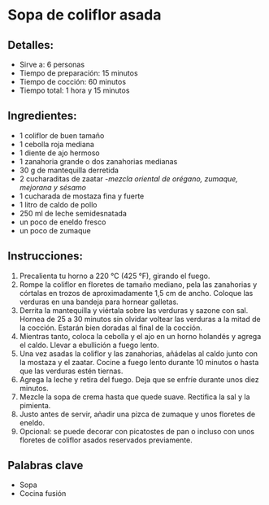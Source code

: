 # Sopa de coliflor asada

## Detalles:
* Sirve a: 6 personas
* Tiempo de preparación: 15 minutos
* Tiempo de cocción: 60 minutos
* Tiempo total: 1 hora y 15 minutos

## Ingredientes:
* 1 coliflor de buen tamaño
* 1 cebolla roja mediana
* 1 diente de ajo hermoso
* 1 zanahoria grande o dos zanahorias medianas
* 30 g de mantequilla derretida
* 2 cucharaditas de zaatar -*mezcla oriental de orégano, zumaque, mejorana y sésamo*
* 1 cucharada de mostaza fina y fuerte
* 1 litro de caldo de pollo
* 250 ml de leche semidesnatada
* un poco de eneldo fresco
* un poco de zumaque

## Instrucciones:
1. Precalienta tu horno a 220 °C (425 °F), girando el fuego.
1. Rompe la coliflor en floretes de tamaño mediano, pela las zanahorias y córtalas en trozos de aproximadamente 1,5 cm de ancho. Coloque las verduras en una bandeja para hornear galletas.
1. Derrita la mantequilla y viértala sobre las verduras y sazone con sal. Hornea de 25 a 30 minutos sin olvidar voltear las verduras a la mitad de la cocción. Estarán bien doradas al final de la cocción.
1. Mientras tanto, coloca la cebolla y el ajo en un horno holandés y agrega el caldo. Llevar a ebullición a fuego lento.
1. Una vez asadas la coliflor y las zanahorias, añádelas al caldo junto con la mostaza y el zaatar. Cocine a fuego lento durante 10 minutos o hasta que las verduras estén tiernas.
1. Agrega la leche y retira del fuego. Deja que se enfríe durante unos diez minutos.
1. Mezcle la sopa de crema hasta que quede suave. Rectifica la sal y la pimienta.
1. Justo antes de servir, añadir una pizca de zumaque y unos floretes de eneldo.
1. Opcional: se puede decorar con picatostes de pan o incluso con unos floretes de coliflor asados reservados previamente.

## Palabras clave
* Sopa
* Cocina fusión